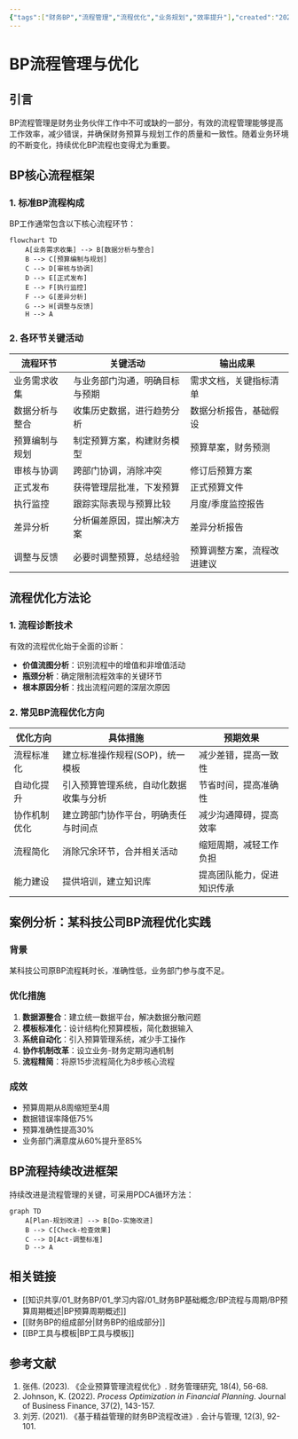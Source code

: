 ```yaml
---
{"tags":["财务BP","流程管理","流程优化","业务规划","效率提升"],"created":"2024-04-24","update":"2024-04-24","dg-publish":true,"permalink":"/知识共享/01_财务BP/01_学习内容/01_财务BP基础概念/BP流程与周期/BP流程管理与优化/","dgPassFrontmatter":true}
---
```



# BP流程管理与优化

## 引言
BP流程管理是财务业务伙伴工作中不可或缺的一部分，有效的流程管理能够提高工作效率，减少错误，并确保财务预算与规划工作的质量和一致性。随着业务环境的不断变化，持续优化BP流程也变得尤为重要。

## BP核心流程框架

### 1. 标准BP流程构成

BP工作通常包含以下核心流程环节：

```mermaid
flowchart TD
    A[业务需求收集] --> B[数据分析与整合]
    B --> C[预算编制与规划]
    C --> D[审核与协调]
    D --> E[正式发布]
    E --> F[执行监控]
    F --> G[差异分析]
    G --> H[调整与反馈]
    H --> A
```

### 2. 各环节关键活动

| 流程环节 | 关键活动 | 输出成果 |
|---------|----------|----------|
| 业务需求收集 | 与业务部门沟通，明确目标与预期 | 需求文档，关键指标清单 |
| 数据分析与整合 | 收集历史数据，进行趋势分析 | 数据分析报告，基础假设 |
| 预算编制与规划 | 制定预算方案，构建财务模型 | 预算草案，财务预测 |
| 审核与协调 | 跨部门协调，消除冲突 | 修订后预算方案 |
| 正式发布 | 获得管理层批准，下发预算 | 正式预算文件 |
| 执行监控 | 跟踪实际表现与预算比较 | 月度/季度监控报告 |
| 差异分析 | 分析偏差原因，提出解决方案 | 差异分析报告 |
| 调整与反馈 | 必要时调整预算，总结经验 | 预算调整方案，流程改进建议 |

## 流程优化方法论

### 1. 流程诊断技术

有效的流程优化始于全面的诊断：

- **价值流图分析**：识别流程中的增值和非增值活动
- **瓶颈分析**：确定限制流程效率的关键环节
- **根本原因分析**：找出流程问题的深层次原因

### 2. 常见BP流程优化方向

| 优化方向 | 具体措施 | 预期效果 |
|---------|----------|----------|
| 流程标准化 | 建立标准操作规程(SOP)，统一模板 | 减少差错，提高一致性 |
| 自动化提升 | 引入预算管理系统，自动化数据收集与分析 | 节省时间，提高准确性 |
| 协作机制优化 | 建立跨部门协作平台，明确责任与时间点 | 减少沟通障碍，提高效率 |
| 流程简化 | 消除冗余环节，合并相关活动 | 缩短周期，减轻工作负担 |
| 能力建设 | 提供培训，建立知识库 | 提高团队能力，促进知识传承 |

## 案例分析：某科技公司BP流程优化实践

### 背景
某科技公司原BP流程耗时长，准确性低，业务部门参与度不足。

### 优化措施
1. **数据源整合**：建立统一数据平台，解决数据分散问题
2. **模板标准化**：设计结构化预算模板，简化数据输入
3. **系统自动化**：引入预算管理系统，减少手工操作
4. **协作机制改革**：设立业务-财务定期沟通机制
5. **流程精简**：将原15步流程简化为8步核心流程

### 成效
- 预算周期从8周缩短至4周
- 数据错误率降低75%
- 预算准确性提高30%
- 业务部门满意度从60%提升至85%

## BP流程持续改进框架

持续改进是流程管理的关键，可采用PDCA循环方法：

```mermaid
graph TD
    A[Plan-规划改进] --> B[Do-实施改进]
    B --> C[Check-检查效果]
    C --> D[Act-调整标准]
    D --> A
```

## 相关链接
- [[知识共享/01_财务BP/01_学习内容/01_财务BP基础概念/BP流程与周期/BP预算周期概述\|BP预算周期概述]]
- [[财务BP的组成部分\|财务BP的组成部分]]
- [[BP工具与模板\|BP工具与模板]]

## 参考文献
1. 张伟. (2023). 《企业预算管理流程优化》. 财务管理研究, 18(4), 56-68.
2. Johnson, K. (2022). *Process Optimization in Financial Planning*. Journal of Business Finance, 37(2), 143-157.
3. 刘芳. (2021). 《基于精益管理的财务BP流程改进》. 会计与管理, 12(3), 92-101. 